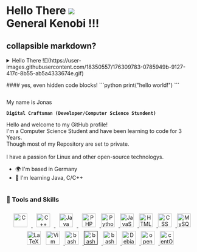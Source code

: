# Hello There ![](https://user-images.githubusercontent.com/18350557/176309783-0785949b-9127-417c-8b55-ab5a4333674e.gif)<summary>General Kenobi !!!
  

## collapsible markdown?

<details>
  <summary> Hello There ![](https://user-images.githubusercontent.com/18350557/176309783-0785949b-9127-417c-8b55-ab5a4333674e.gif)<summary>
<p>
#### yes, even hidden code blocks!
```python
print("hello world!")
```
</p>
</details>  
 
My name is Jonas

**`Digital Craftsman (Developer/Computer Science Stundent)`**

Hello and welcome to my GitHub profile!<br>
I'm a Computer Science Student and have been learning to code for 3 Years.<br>
Though most of my Repository are set to private.<br><br>
I have a passion for Linux and other open-source technologys.<br>

*   🌍  I'm based in Germany
*   🧠  I'm learning Java, C/C++

<!-- Just for the line -->
#

### 🧰 Tools and Skills
<p align="center">
  <!-- C -->
  <a href="https://docs.microsoft.com/en-us/cpp/?view=msvc-170" target="_blank" rel="noreferrer">
    <img width="36" height="36" style="padding:10px;" alt="C" src="https://cdn.jsdelivr.net/gh/devicons/devicon/icons/c/c-original.svg" />
  </a>
  <!-- C++ -->
  <a href="https://docs.microsoft.com/en-us/cpp/?view=msvc-170" target="_blank" rel="noreferrer">
    <img width="36" height="36" style="padding:10px;" alt="C++" src="https://cdn.jsdelivr.net/gh/devicons/devicon/icons/cplusplus/cplusplus-original.svg" />
  </a>
  <!-- Java -->
  <a href="https://www.oracle.com/java/" target="_blank" rel="noreferrer">
    <img width="36" height="36" style="padding:10px;" alt="Java" src="https://cdn.jsdelivr.net/gh/devicons/devicon/icons/java/java-original.svg" />
  </a>
  <!-- PHP -->
  <a href="https://www.php.net/" target="_blank" rel="noreferrer">
    <img width="36" height="36" style="padding:10px;" alt="PHP" src="https://cdn.jsdelivr.net/gh/devicons/devicon/icons/php/php-original.svg" />
  </a>
  <!-- Python -->
  <a href="https://www.python.org/" target="_blank" rel="noreferrer">
    <img  width="36" height="36" style="padding-right:10px;" alt="Python" src="https://raw.githubusercontent.com/danielcranney/readme-generator/main/public/icons/skills/python-colored.svg" />
  </a>
  <!-- JavaScript -->
  <a href="https://developer.mozilla.org/en-US/docs/Web/JavaScript" target="_blank" rel="noreferrer">
    <img width="36" height="36" style="padding-right:10px;" alt="JavaScript" src="https://cdn.jsdelivr.net/gh/devicons/devicon/icons/javascript/javascript-original.svg" />
  </a>
  <!-- HTML5 -->
  <a href="https://developer.mozilla.org/en-US/docs/Glossary/HTML5" target="_blank" rel="noreferrer">
    <img width="36" height="36" style="padding-right:10px;" alt="HTML5" src="https://cdn.jsdelivr.net/gh/devicons/devicon/icons/html5/html5-original.svg"/>
  </a>
  <!-- CSS3 -->
  <a href="https://www.w3.org/TR/CSS/#css" target="_blank" rel="noreferrer">
    <img width="36" height="36" style="padding-right:10px;" alt="CSS" src="https://cdn.jsdelivr.net/gh/devicons/devicon/icons/css3/css3-original.svg" />
  </a>
  <!-- MySQL -->
  <a href="https://www.mysql.com/" target="_blank" rel="noreferrer">
    <img width="36" height="36" style="padding-right:10px;" alt="MySQL" src="https://cdn.jsdelivr.net/gh/devicons/devicon/icons/mysql/mysql-original.svg"/>
  </a>
  <!-- LaTeX -->
  <a [href="https://www.latex-project.org/" target="_blank" rel="noreferrer">
    <img width="36" height="36" alt="LaTeX" style="padding-right:10px;" src="https://cdn.jsdelivr.net/gh/devicons/devicon/icons/latex/latex-original.svg"/>
  </a>
  <!-- Vim -->
  <a href="https://www.vim.org/" target="_blank" rel="noreferrer">
    <img width="36" height="36" style="padding-right:10px;" alt="Vim" src="https://cdn.jsdelivr.net/gh/devicons/devicon/icons/vim/vim-original.svg" />
  </a>
   <!-- vscode -->
  <a href="https://code.visualstudio.com/" target="_blank" rel="noreferrer">
    <img width="36" height="36" style="padding-right:10px;" alt="bash" src="https://cdn.jsdelivr.net/gh/devicons/devicon/icons/vscode/vscode-original.svg" />
  </a>
   <!-- Linux (link leads to nowhere) -->
  <a href="" target="_blank" rel="noreferrer">
    <img width="36" height="36" style="padding-right:10px;" alt="bash" src="https://cdn.jsdelivr.net/gh/devicons/devicon/icons/linux/linux-original.svg" />
  </a>
  <!-- Bash -->
  <a href="https://www.gnu.org/software/bash/" target="_blank" rel="noreferrer">
    <img width="36" height="36" style="padding-right:10px;" alt="bash" src="https://cdn.jsdelivr.net/gh/devicons/devicon/icons/bash/bash-original.svg" />
  </a>
  <!-- Debian -->
  <a href="https://www.debian.org" target="_blank" rel="noreferrer">
    <img width="36" height="36" style="padding-right:10px;" alt="Debian" src="https://cdn.jsdelivr.net/gh/devicons/devicon/icons/debian/debian-original.svg" />
  </a>
  <!-- openSUSE -->
  <a href="https://www.opensuse.org" target="_blank" rel="noreferrer">
    <img width="36" height="36" style="padding-right:10px;" alt="openSUSE" src="https://cdn.jsdelivr.net/gh/devicons/devicon/icons/opensuse/opensuse-original-wordmark.svg" />
  </a>
  <!-- centOS -->
  <a href="https://www.centos.org" target="_blank" rel="noreferrer">
    <img width="36" height="36" style="padding-right:10px;" alt="centOS" src="https://cdn.jsdelivr.net/gh/devicons/devicon/icons/centos/centos-original.svg" />
  </a>
</p>


